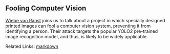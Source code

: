 ## Fooling Computer Vision

[Wiebe van Ranst](https://twitter.com/wiebevr) joins us to talk about a project in which specially designed printed images can fool a computer vision system, preventing it from identifying a person.  Their attack targets the popular YOLO2 pre-trained image recognition model, and thus, is likely to be widely applicable.

Related Links:
[markdown](https://github.com/adam-p/markdown-here/wiki/Markdown-Cheatsheet#h1)
